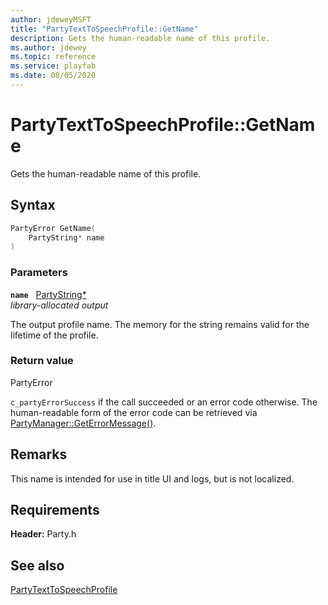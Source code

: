 ```yaml
---
author: jdeweyMSFT
title: "PartyTextToSpeechProfile::GetName"
description: Gets the human-readable name of this profile.
ms.author: jdewey
ms.topic: reference
ms.service: playfab
ms.date: 08/05/2020
---
```


# PartyTextToSpeechProfile::GetName  

Gets the human-readable name of this profile.  

## Syntax  
  
```cpp
PartyError GetName(  
    PartyString* name  
)  
```  
  
### Parameters  
  
**`name`** &nbsp; [PartyString*](../../../typedefs.md)  
*library-allocated output*  
  
The output profile name. The memory for the string remains valid for the lifetime of the profile.  
  
  
### Return value  
PartyError
  
```c_partyErrorSuccess``` if the call succeeded or an error code otherwise. The human-readable form of the error code can be retrieved via [PartyManager::GetErrorMessage()](../../PartyManager/methods/partymanager_geterrormessage.md).
  
## Remarks  
  
This name is intended for use in title UI and logs, but is not localized.
  
## Requirements  
  
**Header:** Party.h
  
## See also  
[PartyTextToSpeechProfile](../partytexttospeechprofile.md)  

  
  
